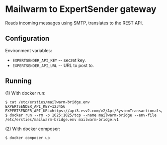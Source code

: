 # Mailwarm to ExpertSender gateway

Reads incoming messages using SMTP, translates to the REST API.


## Configuration

Environment variables:

- `EXPERTSENDER_API_KEY` -- secret key.
- `EXPERTSENDER_API_URL` -- URL to post to.


## Running

(1) With docker run:

```
$ cat /etc/ersties/mailwarm-bridge.env
EXPERTSENDER_API_KEY=123456
EXPERTSENDER_API_URL=https://api3.esv2.com/v2/Api/SystemTransactionals/6
$ docker run --rm -p 1025:1025/tcp --name mailwarm-bridge --env-file /etc/ersties/mailwarm-bridge.env mailwarm-bridge:v1
```

(2) With docker composer:

```
$ docker composer up
```
